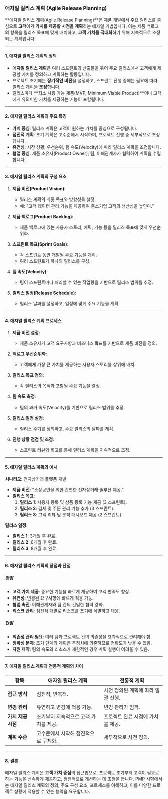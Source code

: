 ### 애자일 릴리스 계획 (Agile Release Planning)

**애자일 릴리스 계획(Agile Release Planning)**은 제품 개발에서 주요 릴리스를 중심으로 **고객에게 가치를 제공할 시점을 계획**하는 애자일 기법입니다. 이는 제품 백로그의 항목을 릴리스 목표에 맞게 배치하고, **고객 가치를 극대화**하기 위해 지속적으로 조정되는 계획입니다.

---

#### 1. 애자일 릴리스 계획의 정의

- **애자일 릴리스 계획**은 여러 스프린트의 산출물을 묶어 주요 릴리스에서 고객에게 제공할 가치를 정의하고 계획하는 활동입니다.
- 프로젝트 초기에는 **장기적인 비전**을 설정하고, 스프린트 진행 중에는 필요에 따라 릴리스 계획을 **조정**합니다.
- 릴리스마다 **최소 사용 가능 제품(MVP, Minimum Viable Product)**이나 고객에게 유의미한 가치를 제공하는 기능이 포함됩니다.

---

#### 2. 애자일 릴리스 계획의 주요 특징

- **가치 중심**: 릴리스 계획은 고객이 원하는 가치를 중심으로 구성됩니다.
- **점진적 계획**: 초기 계획은 고수준에서 시작하며, 프로젝트 진행 중 세부적으로 조정됩니다.
- **유연성**: 시장 상황, 우선순위, 팀 속도(Velocity)에 따라 릴리스 계획을 조정합니다.
- **협업 중심**: 제품 소유자(Product Owner), 팀, 이해관계자가 협력하여 계획을 수립합니다.

---

#### 3. 애자일 릴리스 계획의 구성 요소

1. **제품 비전(Product Vision)**:
   - 릴리스 계획의 최종 목표와 방향성을 설정.
   - 예: "고객 데이터 관리 기능을 제공하여 중소기업 고객의 생산성을 높인다."

2. **제품 백로그(Product Backlog)**:
   - 제품 백로그에 있는 사용자 스토리, 에픽, 기능 등을 릴리스 목표에 맞게 우선순위화.

3. **스프린트 목표(Sprint Goals)**:
   - 각 스프린트 동안 개발될 주요 기능을 계획.
   - 여러 스프린트가 하나의 릴리스를 구성.

4. **팀 속도(Velocity)**:
   - 팀이 스프린트마다 처리할 수 있는 작업량을 기반으로 릴리스 범위를 추정.

5. **릴리스 일정(Release Schedule)**:
   - 릴리스 날짜를 설정하고, 일정에 맞게 주요 기능을 계획.

---

#### 4. 애자일 릴리스 계획 프로세스

1. **제품 비전 설정**:
   - 제품 소유자가 고객 요구사항과 비즈니스 목표를 기반으로 제품 비전을 정의.

2. **백로그 우선순위화**:
   - 고객에게 가장 큰 가치를 제공하는 사용자 스토리를 상위에 배치.

3. **릴리스 목표 정의**:
   - 각 릴리스의 목적과 포함될 주요 기능을 결정.

4. **팀 속도 측정**:
   - 팀의 과거 속도(Velocity)를 기반으로 릴리스 범위를 추정.

5. **릴리스 일정 설정**:
   - 릴리스 주기를 정의하고, 주요 릴리스의 날짜를 계획.

6. **진행 상황 점검 및 조정**:
   - 스프린트 리뷰와 회고를 통해 릴리스 계획을 지속적으로 조정.

---

#### 5. 애자일 릴리스 계획의 예시

**시나리오**: 전자상거래 플랫폼 개발

- **제품 비전**: "소상공인을 위한 간편한 전자상거래 솔루션 제공."
- **릴리스 목표**:
  1. **릴리스 1**: 사용자 등록 및 상품 등록 기능 제공 (3 스프린트).
  2. **릴리스 2**: 결제 및 주문 관리 기능 추가 (3 스프린트).
  3. **릴리스 3**: 고객 리뷰 및 분석 대시보드 제공 (2 스프린트).

**릴리스 일정**:
- **릴리스 1**: 3개월 후 완료.
- **릴리스 2**: 6개월 후 완료.
- **릴리스 3**: 8개월 후 완료.

---

#### 6. 애자일 릴리스 계획의 장점과 단점

##### 장점
- **고객 가치 제공**: 중요한 기능을 빠르게 제공하여 고객 만족도 향상.
- **유연성**: 변경된 요구사항에 빠르게 적응 가능.
- **협업 촉진**: 이해관계자와 팀 간의 긴밀한 협력 강화.
- **리스크 관리**: 점진적 개발로 리스크를 조기에 식별하고 대응.

##### 단점
- **의존성 관리 필요**: 여러 팀과 프로젝트 간의 의존성을 효과적으로 관리해야 함.
- **정확성 문제**: 초기 단계의 계획은 추정치에 의존하므로 정확도가 낮을 수 있음.
- **자원 제약**: 팀의 속도와 리소스가 제한적인 경우 계획 실행이 어려울 수 있음.

---

#### 7. 애자일 릴리스 계획과 전통적 계획의 차이

| **항목**               | **애자일 릴리스 계획**                               | **전통적 계획**                                  |
|------------------------|----------------------------------------------------|------------------------------------------------|
| **접근 방식**          | 점진적, 반복적.                                     | 사전 정의된 계획에 따라 일괄 진행.                |
| **변경 관리**          | 유연하고 변경에 적응 가능.                           | 변경 관리가 엄격.                                |
| **가치 제공 시점**      | 초기부터 지속적으로 고객 가치를 제공.                 | 프로젝트 완료 시점에 가치를 제공.                |
| **계획 수준**          | 고수준에서 시작해 점진적으로 구체화.                   | 세부적으로 사전 정의.                             |

---

#### 8. 결론

애자일 릴리스 계획은 **고객 가치 중심**의 접근법으로, 프로젝트 초기부터 고객이 필요로 하는 기능을 신속하게 제공하고, 점진적으로 개선하는 데 초점을 둡니다. PMP 시험에서는 애자일 릴리스 계획의 정의, 주요 구성 요소, 프로세스를 이해하고, 이를 다양한 프로젝트 상황에 적용할 수 있는 능력을 요구합니다.
